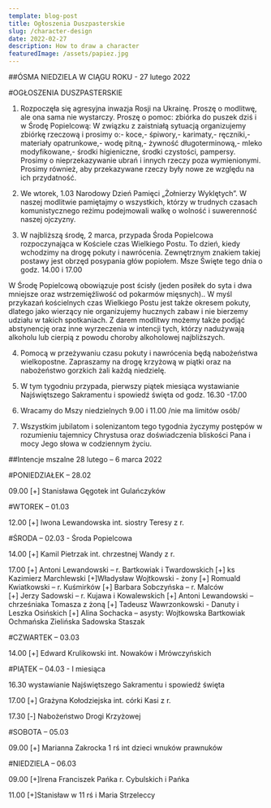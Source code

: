 ```yaml
---
template: blog-post
title: Ogłoszenia Duszpasterskie
slug: /character-design
date: 2022-02-27
description: How to draw a character
featuredImage: /assets/papiez.jpg
---
```


##ÓSMA NIEDZIELA W CIĄGU ROKU	 - 27 lutego 2022                                                         

#OGŁOSZENIA DUSZPASTERSKIE

1. Rozpoczęła się agresyjna inwazja Rosji na Ukrainę. Proszę o modlitwę, ale ona sama nie wystarczy. Proszę o pomoc: zbiórka do puszek dziś i w Środę Popielcową: W związku z zaistniałą sytuacją organizujemy zbiórkę rzeczową i prosimy o:- koce,- śpiwory,- karimaty,- ręczniki,- materiały opatrunkowe,- wodę pitną,- żywność długoterminową,- mleko modyfikowane,- środki higieniczne, środki czystości, pampersy. Prosimy o nieprzekazywanie ubrań i innych rzeczy poza wymienionymi. Prosimy również, aby przekazywane rzeczy były nowe ze względu na ich przydatność. 

2. We wtorek, 1.03 Narodowy Dzień Pamięci „Żołnierzy Wyklętych”. W naszej modlitwie pamiętajmy o wszystkich, którzy w trudnych czasach komunistycznego reżimu podejmowali walkę o wolność i suwerenność naszej ojczyzny. 

3. W najbliższą środę, 2 marca, przypada Środa Popielcowa rozpoczynająca w Kościele czas Wielkiego Postu. To dzień, kiedy wchodzimy na drogę pokuty i nawrócenia. Zewnętrznym znakiem takiej postawy jest obrzęd posypania głów popiołem. Msze Święte tego dnia o godz. 14.00 i 17.00

W Środę Popielcową obowiązuje post ścisły (jeden posiłek do syta i dwa mniejsze oraz wstrzemięźliwość od pokarmów mięsnych).. W myśl przykazań kościelnych czas Wielkiego Postu jest także okresem pokuty, dlatego jako wierzący nie organizujemy hucznych zabaw i nie bierzemy udziału w takich spotkaniach. 
Z darem modlitwy możemy także podjąć abstynencję oraz inne wyrzeczenia w intencji tych, którzy nadużywają alkoholu lub cierpią z powodu choroby alkoholowej najbliższych. 

4. Pomocą w przeżywaniu czasu pokuty i nawrócenia będą nabożeństwa wielkopostne. Zapraszamy  na drogę krzyżową w piątki  oraz na nabożeństwo gorzkich żali  każdą niedzielę. 

5. W tym tygodniu przypada, pierwszy piątek miesiąca wystawianie Najświętszego Sakramentu  i  spowiedź święta od godz. 16.30 -17.00

6. Wracamy do Mszy niedzielnych 9.00 i 11.00 /nie ma limitów osób/

7. Wszystkim jubilatom i solenizantom tego tygodnia życzymy postępów w rozumieniu tajemnicy Chrystusa oraz doświadczenia bliskości Pana i mocy Jego słowa w codziennym życiu.

##Intencje mszalne  28 lutego – 6 marca    2022

#PONIEDZIAŁEK – 28.02

09.00  [+] Stanisława Gęgotek int Gulańczyków

#WTOREK – 01.03

12.00  [+] Iwona Lewandowska int.  siostry Teresy z r.

#ŚRODA – 02.03  - Środa Popielcowa

14.00 [+]  Kamil Pietrzak int.  chrzestnej Wandy z r. 

17.00 [+] Antoni Lewandowski – r. Bartkowiak i Twardowskich
[+] ks Kazimierz Marchlewski
[+]Władysław Wojtkowski - żony
[+] Romuald Kwiatkowski – r. Kuśmirków
[+] Barbara Sobczyńska – r. Malców  
[+]  Jerzy Sadowski – r. Kujawa i Kowalewskich 
[+] Antoni Lewandowski – chrześniaka Tomasza z żoną
[+] Tadeusz Wawrzonkowski  - Danuty i Leszka Osińskich
[+] Alina Sochacka – asysty: Wojtkowska Bartkowiak 
                                  Ochmańska Zielińska Sadowska Staszak


#CZWARTEK – 03.03

14.00 [+] Edward Krulikowski int.  Nowaków i Mrówczyńskich 


#PIĄTEK – 04.03 - I miesiąca

16.30 wystawianie Najświętszego Sakramentu  i  spowiedź święta

17.00 [+] Grażyna Kołodziejska int. córki  Kasi z r. 

17.30 [-] Nabożeństwo Drogi Krzyżowej

#SOBOTA – 05.03

09.00 [+] Marianna Zakrocka  1 rś int dzieci wnuków prawnuków


#NIEDZIELA – 06.03

09.00 [+]Irena Franciszek Pańka r. Cybulskich i Pańka


11.00 [+]Stanisław w 11 rś i Maria Strzeleccy